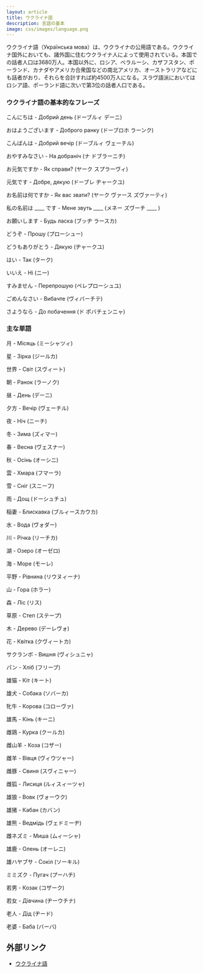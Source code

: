 ```yaml
---
layout: article
title: ウクライナ語
description: 言語の基本
image: css/images/language.png
---
```

ウクライナ語（Українська мова）は、ウクライナの公用語である。ウクライナ国外においても、諸外国に住むウクライナ人によって使用されている。本国での話者人口は3680万人。本国以外に、ロシア、ベラルーシ、カザフスタン、ポーランド、カナダやアメリカ合衆国などの南北アメリカ、オーストラリアなどにも話者がおり、それらを合計すれば約4500万人になる。スラヴ語派においてはロシア語、ポーランド語に次いで第3位の話者人口である。

### ウクライナ語の基本的なフレーズ
こんにちは - Добрий день (ドーブルィ デーニ)

おはようございます - Доброго ранку (ドーブロホ ラーンク) 

こんばんは - Добрий вечір (ドーブルィ ヴェーチル) 

おやすみなさい - На добраніч (ナ ドブラーニチ) 

お元気ですか - Як справи? (ヤーク スプラーヴィ) 

元気です - Добре, дякую (ドーブレ ヂャークユ) 

お名前は何ですか - Як вас звати? (ヤーク ヴァース ズヴァーティ) 

私の名前は ____ です - Мене звуть ____ (メネー ズヴーチ ____ ) 

お願いします - Будь ласка (ブッヂ ラースカ) 

どうぞ - Прошу (プローシュー) 

どうもありがとう - Дякую (ヂャークユ) 

はい - Так (ターク)

いいえ - Ні (ニー)

すみません - Перепрошую (ペレプローシュユ)   

ごめんなさい - Вибачте (ヴィバーチテ)

さようなら - До побачення (ド ポバチェンニャ)  

### 主な単語
月 - Місяць (ミーシャツィ)

星 - Зірка (ジールカ)

世界 - Світ (スヴィート)

朝 - Ранок (ラーノク)

昼 - День (デーニ)

夕方 - Вечір (ヴェーチル)

夜 - Ніч (ニーチ)

冬 - Зима (ズィマー)

春 - Весна (ヴェスナー)

秋 - Осінь (オーシニ)

雲 - Хмара (フマーラ)

雪 - Сніг (スニーフ)

雨 - Дощ (ドーシュチュ)

稲妻 - Блискавка (ブルィースカウカ)

水 - Вода (ヴォダー)

川 - Річка (リーチカ)

湖 - Озеро (オーゼロ)

海 - Море (モーレ)

平野 - Рівнина (リウヌィーナ)

山 - Гора (ホラー)

森 - Ліс (リス)

草原 - Степ (ステープ)

木 - Дерево (デーレヴォ)

花 - Квітка (クヴィートカ)

サクランボ - Вишня (ヴィシュニャ)

パン - Хліб (フリーブ)

雄猫 - Кіт (キート)

雄犬 - Собака (ソバーカ)

牝牛 - Корова (コローヴァ)

雄馬 - Кінь (キーニ)

雌鶏 - Курка (クールカ)

雌山羊 - Коза (コザー)

雌羊 - Вівця (ヴィウツャー)

雌豚 - Свиня (スヴィニャー)

雌狐 - Лисиця (ルィスィーツャ)

雄狼 - Вовк (ヴォーウク)

雄猪 - Кабан (カバン)

雄熊 - Ведмідь (ヴェドミーヂ)

雌ネズミ - Миша (ムィーシャ)

雄鹿 - Олень (オーレニ)

雄ハヤブサ - Сокіл (ソーキル)

ミミズク - Пугач (プーハチ)

若男 - Козак (コザーク)

若女 - Дівчина (ヂーウチナ)

老人 - Дід (ヂード)

老婆 - Баба (バーバ)

## 外部リンク

* <a href="http://ja.wikipedia.org/wiki/%E3%82%A6%E3%82%AF%E3%83%A9%E3%82%A4%E3%83%8A%E8%AA%9E">ウクライナ語</a>
